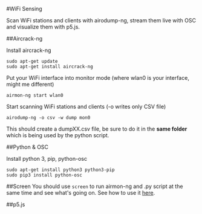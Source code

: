 #WiFi Sensing

Scan WiFi stations and clients with airodump-ng, stream them live with OSC and visualize them with p5.js.

##Aircrack-ng

Install aircrack-ng
~~~~
sudo apt-get update
sudo apt-get install aircrack-ng
~~~~

Put your WiFi interface into monitor mode (where wlan0 is your interface, might me different)
~~~~
airmon-ng start wlan0
~~~~

Start scanning WiFi stations and clients (-o writes only CSV file)
~~~~
airodump-ng -o csv -w dump mon0
~~~~
This should create a dumpXX.csv file, be sure to do it in the __same folder__ which is being used by the python script.

##Python & OSC

Install python 3, pip, python-osc
```
sudo apt-get install python3 python3-pip
sudo pip3 install python-osc
```

##Screen
You should use `screen` to run airmon-ng and .py script at the same time and see what's going on.
See how to use it [here](http://aperiodic.net/screen/quick_reference).

##p5.js